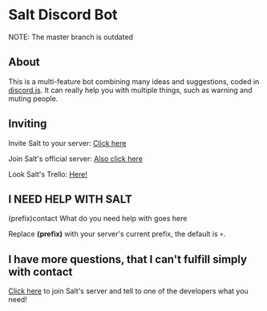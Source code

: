 # Salt Discord Bot
NOTE: The master branch is outdated

## About
This is a multi-feature bot combining many ideas and suggestions, coded in [discord.js](https://github.com/hydrabolt/discord.js). It can really help you with multiple things, such as warning and muting people.
## Inviting
Invite Salt to your server: [Click here](https://discordapp.com/oauth2/authorize?client_id=244533925408538624&scope=bot&permissions=2136472639)

Join Salt's official server: [Also click here](https://discord.gg/amQP9m3)

Look Salt's Trello: [Here!](https://trello.com/b/VuaysiIB/salt-discord-bot)

## I NEED HELP WITH SALT

(prefix)contact What do you need help with goes here

Replace **(prefix)** with your server's current prefix, the default is `+`.

## I have more questions, that I can't fulfill simply with contact

[Click here](https://discord.gg/amQP9m3) to join Salt's server and tell to one of the developers what you need!
